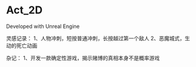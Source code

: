 # Act_2D

Developed with Unreal Engine

灵感记录：
1、人物冲刺，短按普通冲刺，长按越过第一个敌人
2、恶魔城式，生动的死亡动画

杂记：
1、开发一款确定性游戏，揭示赌博的真相本身不是概率游戏
